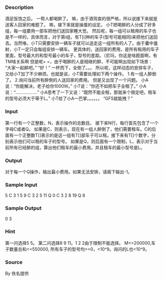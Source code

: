
### Description
酒足饭饱之后。
一帮人都喝醉了。
嘛，由于酒驾查的很严格，所以说接下来就是送客人回家的难题了。
嘛，接下来就是操蛋的设定。
小T把喝醉的人分成了好多组，每一组要用一部车把他们送回家睡大觉。
然后呢，每一组可以租用的车子也是不一样的，具体而言，对于第i组，有T[i]种的车子(型号可能相同)来把他们送回去。当然咯，小T只需要安排一辆车子就可以送走这一组所有的人了。由于囊中羞射，小T一定只会每组安排一辆车。
更具体的，送回家的费用，是所有租用的车子里面，型号最大的和型号最小的车子，型号的差距。（尼玛，你这是啥题面啊，有TM啥关系啊
但是呢= =，由于喝醉的人是相继的醉，不可能啊出现如下场景：
“大家一起醉吧。”
“好！”
一杯而下，全倒了。。。
所以呢，这样动态的安排车子，又给小T加了不少麻烦。也就是说，小T需要处理如下两个操作。
1.有一组人醉倒了。
2.询问当前所有醉倒的人送回家的费用。
但是又出现了一个问题。
小A说：“你能解决，老子给你1000W。”
小T说：“你还不如把车子全租了。”
小A说：“………………”
小A思考了一下又说：“既然不能全租，那就来个限定吧，租车的型号必须大于等于L。”
小T给了小A一巴掌。。。。。。
“GFS就能拽？”

### Input

第一行有一个正整数，N，表示操作的总数目。
接下来N行，每行首先包含了一个字母C或者Q。
如果是C，则表示，现在有一组人醉倒了，他们需要租车。C的后面有一个正整数T[]表示的是这一组有T[]部车子可以租。接下来有T[]个数字，分别表示他们可以租的车子的型号。
如果是Q，则后面有一个限制，L，表示对于当前所有已经醉的组，算出他们租车的最小费用。并且租车的最小型号是L。





### Output
对于每一个Q操作，输出最小费用。如果无法安排，请阁下输出-1。




### Sample Input
5
C 3 1 5 9
C 3 2 5 11
Q 0
C 3 2 8 19
Q 8
### Sample Output
0
3
### Hint
第一问选择5 5。
第二问选择8 9 11。1 2 2由于限制不能选择。
M<=200000,车子数量总和<=550000, 所有车子的型号均>=0，<10^9。询问的L也<10^9。


### Source
By 佚名提供